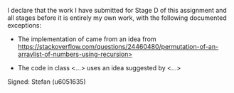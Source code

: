 I declare that the work I have submitted for Stage D of this assignment and all stages before it is entirely my own work, with the following documented exceptions:

* The implementation of <permute> came from an idea from https://stackoverflow.com/questions/24460480/permutation-of-an-arraylist-of-numbers-using-recursion>

* The code in class <...> uses an idea suggested by <...>

Signed: Stefan (u6051635)
 